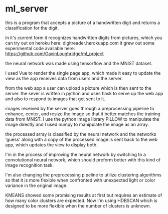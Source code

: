 # ml_server

this is a program that accepts a picture of a handwritten digit and returns a classification for the digit.

in it's current form it recognizes handwritten digits from pictures, which you can try out on heroku here:
digitreader.herokuapp.com
it grew out some experimental code available here: https://github.com/GavinLoughridge/ml_project

the neural network was made using tensorflow and the MNIST dataset.

I used Vue to render the single page app, which made it easy to update the view as the app receives data from users and
the server.

from the web app a user can upload a picture which is then sent to the server. the sever is written in python and uses flask to serve up the web app and also to respond to images that get sent to it.

images received by the server goes through a preprocessing pipeline to enhance, center, and resize the image so that it better matches the training data from MNIST. I use the python image library PILLOW to manipulate the image directly and I used numpy to manipulate the image as an array.

the processed array is classified by the neural network
and the networks 'guess' along with a copy of the processed image is sent back to the web app, which updates the view to display both.

I'm in the process of improving the neural network by switching to a convolutional neural network, which should preform better with this kind of image recognition task.

I'm also changing the preprocessing pipeline to utilize clustering algorithms so that it is more flexible when confronted with unexpected light or color variance in the original image.

KMEANS showed some promising results at first but requires an estimate of how many color clusters are expected. Now I'm using HDBSCAN which is designed to be more flexible when the number of clusters is unknown.
